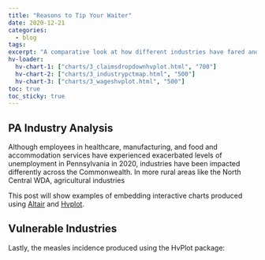 ```yaml
---
title: "Reasons to Tip Your Waiter"
date: 2020-12-21
categories:
  - blog
tags:
excerpt: "A comparative look at how different industries have fared and vulnerable hotspots across the state"
hv-loader:
  hv-chart-1: ["charts/3_claimsdropdownhvplot.html", "700"]
  hv-chart-2: ["charts/3_industrypctmap.html", "500"]
  hv-chart-3: ["charts/3_wageshvplot.html", "500"]
toc: true
toc_sticky: true
---
```

## PA Industry Analysis

Although employees in healthcare, manufacturing, and food and accommodation services have experienced exacerbated levels of unemployment in Pennsylvania in 2020, industries have been impacted differently across the Commonwealth. In more rural areas like the North Central WDA, agricultural industries

<div id="hv-chart-1"></div>

This post will show examples of embedding interactive charts produced using [Altair](https://altair-viz.github.io) and [Hvplot](https://hvplot.pyviz.org/).

<div id="hv-chart-2"></div>

## Vulnerable Industries

Lastly, the measles incidence produced using the HvPlot package:

<div id="hv-chart-3"></div>
